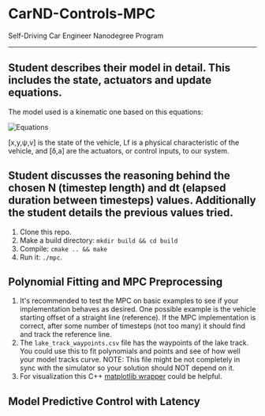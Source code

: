 [//]: # (Image References)

[image0]: ../term2/CarND-MPC-Project-master/Equations.png "Equations"
[image1]: ./../master/tools/initial_position.png "waypoint_rotation.png"


# CarND-Controls-MPC
Self-Driving Car Engineer Nanodegree Program

---

## Student describes their model in detail. This includes the state, actuators and update equations.

The model used is a kinematic one based on this equations:

![Equations][image0]

[x,y,ψ,v] is the state of the vehicle, Lf is a physical characteristic of the vehicle, and [δ,a] are the actuators, or control inputs, to our system.


## Student discusses the reasoning behind the chosen N (timestep length) and dt (elapsed duration between timesteps) values. Additionally the student details the previous values tried.


1. Clone this repo.
2. Make a build directory: `mkdir build && cd build`
3. Compile: `cmake .. && make`
4. Run it: `./mpc`.

## Polynomial Fitting and MPC Preprocessing

1. It's recommended to test the MPC on basic examples to see if your implementation behaves as desired. One possible example
is the vehicle starting offset of a straight line (reference). If the MPC implementation is correct, after some number of timesteps
(not too many) it should find and track the reference line.
2. The `lake_track_waypoints.csv` file has the waypoints of the lake track. You could use this to fit polynomials and points and see of how well your model tracks curve. NOTE: This file might be not completely in sync with the simulator so your solution should NOT depend on it.
3. For visualization this C++ [matplotlib wrapper](https://github.com/lava/matplotlib-cpp) could be helpful.

## Model Predictive Control with Latency

